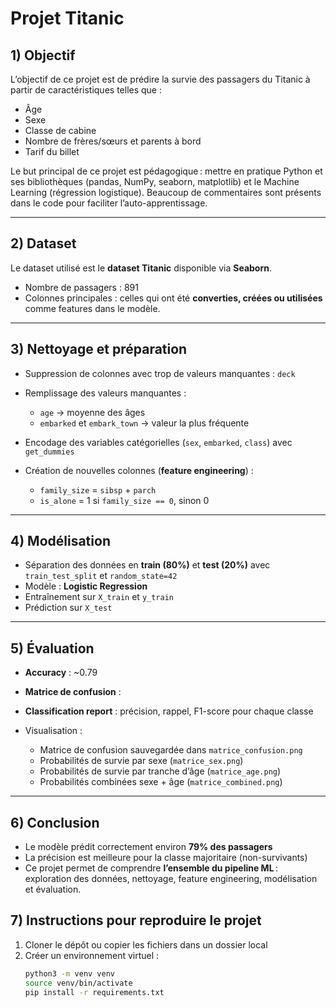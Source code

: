 # Projet Titanic

## 1) Objectif

L’objectif de ce projet est de prédire la survie des passagers du Titanic à partir de caractéristiques telles que :

- Âge
- Sexe
- Classe de cabine
- Nombre de frères/sœurs et parents à bord
- Tarif du billet

Le but principal de ce projet est pédagogique : mettre en pratique Python et ses bibliothèques (pandas, NumPy, seaborn, matplotlib) et le Machine Learning (régression logistique). Beaucoup de commentaires sont présents dans le code pour faciliter l’auto-apprentissage.

---

## 2) Dataset

Le dataset utilisé est le **dataset Titanic** disponible via **Seaborn**.

- Nombre de passagers : 891
- Colonnes principales : celles qui ont été **converties, créées ou utilisées** comme features dans le modèle.

---

## 3) Nettoyage et préparation

- Suppression de colonnes avec trop de valeurs manquantes : `deck`
- Remplissage des valeurs manquantes :

  - `age` → moyenne des âges
  - `embarked` et `embark_town` → valeur la plus fréquente

- Encodage des variables catégorielles (`sex`, `embarked`, `class`) avec `get_dummies`
- Création de nouvelles colonnes (**feature engineering**) :
  - `family_size` = `sibsp` + `parch`
  - `is_alone` = 1 si `family_size == 0`, sinon 0

---

## 4) Modélisation

- Séparation des données en **train (80%)** et **test (20%)** avec `train_test_split` et `random_state=42`
- Modèle : **Logistic Regression**
- Entraînement sur `X_train` et `y_train`
- Prédiction sur `X_test`

---

## 5) Évaluation

- **Accuracy** : ~0.79
- **Matrice de confusion** :

- **Classification report** : précision, rappel, F1-score pour chaque classe

- Visualisation :
  - Matrice de confusion sauvegardée dans `matrice_confusion.png`
  - Probabilités de survie par sexe (`matrice_sex.png`)
  - Probabilités de survie par tranche d’âge (`matrice_age.png`)
  - Probabilités combinées sexe + âge (`matrice_combined.png`)

---

## 6) Conclusion

- Le modèle prédit correctement environ **79% des passagers**
- La précision est meilleure pour la classe majoritaire (non-survivants)
- Ce projet permet de comprendre **l’ensemble du pipeline ML** : exploration des données, nettoyage, feature engineering, modélisation et évaluation.

## 7) Instructions pour reproduire le projet

1. Cloner le dépôt ou copier les fichiers dans un dossier local
2. Créer un environnement virtuel :
   ```bash
   python3 -m venv venv
   source venv/bin/activate
   pip install -r requirements.txt
   ```

